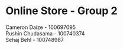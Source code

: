 # Online Store - Group 2
Cameron Daize - 100697095 <br/>
Rushin Chudasama - 100740374 <br/>
Sehaj Behl - 100748987

